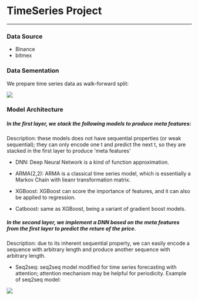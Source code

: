 # TimeSeries Project
-----

### Data Source
- Binance
- bitmex

### Data Sementation

We prepare time series data as walk-forward split:

![](https://raw.githubusercontent.com/Arturus/kaggle-web-traffic/master/images/split.png)


### Model Architecture 

##### In the *first* layer, we stack the following models to produce meta features:

Description: these models does not have sequential properties (or weak sequential); they can only encode one t and predict the next t, so they are stacked in the first layer to produce 'meta features'

- DNN: Deep Neural Network is a kind of function approximation.

- ARMA(2,2): ARMA is a classical time series model, which is essentially a Markov Chain with lieanr transformation matrix.

- XGBoost: XGBoost can score the importance of features, and it can also be applied to regression.

- Catboost: same as XGBoost, being a variant of gradient boost models. 


##### In the *second* layer, we implement a DNN based on the meta features from the first layer to predict the reture of the price.

Description: due to its inherent sequential property, we can easily encode a sequence with arbitrary length and produce another sequence with arbitrary length. 

- Seq2seq: seq2seq model modified for time series forecasting with attention; attention mechanism may be helpful for periodicity. Example of seq2seq model:

![](https://miro.medium.com/max/1400/1*CkeGXClZ5Xs0MhBc7xFqSA.png)


